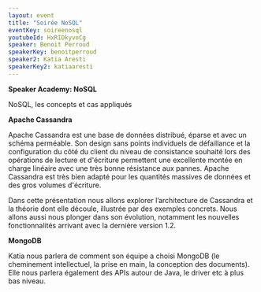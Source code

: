 ```yaml
---
layout: event
title: "Soirée NoSQL"
eventKey: soireenosql
youtubeId: HxRIDkyvoCg
speaker: Benoit Perroud
speakerKey: benoitperroud
speaker2: Katia Aresti
speakerKey2: katiaaresti
---
```


**Speaker Academy: NoSQL**

NoSQL, les concepts et cas appliqués


**Apache Cassandra** 

Apache Cassandra est une base de données distribué, éparse et avec un schéma perméable. Son design sans points individuels de défaillance et la configuration du côté du client du niveau de consistance souhaité lors des opérations de lecture et d'écriture permettent une excellente montée en charge linéaire avec une très bonne résistance aux pannes. Apache Cassandra est très bien adapté pour les quantités massives de données et des gros volumes d'écriture.

Dans cette présentation nous allons explorer l’architecture de Cassandra et la théorie dont elle découle, illustrée par des exemples concrets. Nous allons aussi nous plonger dans son évolution, notamment les nouvelles fonctionnalités arrivant avec la dernière version 1.2.


**MongoDB** 

Katia nous parlera de comment son équipe a choisi MongoDB (le cheminement intellectuel, la prise en main, la conception des documents). Elle nous parlera également des APIs autour de Java, le driver etc à plus bas niveau.
